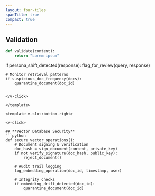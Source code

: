 ```yaml
---
layout: four-tiles
spanTitle: true
compact: true
---
```


<template v-slot:title>

# Mitigation

</template>

<v-click>

## **Validation**
```python
def validate(content):
    return "Lorem ipsum"
```
</v-click>

<template v-slot:top-right>

<v-click>

## **Hardening**
```python
system_prompt = "Dolor sit amet"
```
</v-click>
</template>

<template v-slot:bottom-left>

<v-click>

## **Monitoring**
```python
def detect(response):
    return "Consectetur"
```
</v-click>
</template>

<template v-slot:bottom-right>

<v-click>

## **Security**
```python
def secure_ops():
    return "Elit sed do"
```
</v-click>
</template>
    if persona_shift_detected(response):
        flag_for_review(query, response)
    
    # Monitor retrieval patterns
    if suspicious_doc_frequency(docs):
        quarantine_document(doc_id)
```

</v-click>

</template>

<template v-slot:bottom-right>

<v-click>

## **Vector Database Security**
```python
def secure_vector_operations():
    # Document signing & verification
    doc_hash = sign_document(content, private_key)
    if not verify_signature(doc_hash, public_key):
        reject_document()
    
    # Audit trail logging
    log_embedding_operation(doc_id, timestamp, user)
    
    # Integrity checks
    if embedding_drift_detected(doc_id):
        quarantine_document(doc_id)
```

</v-click>

</template>
